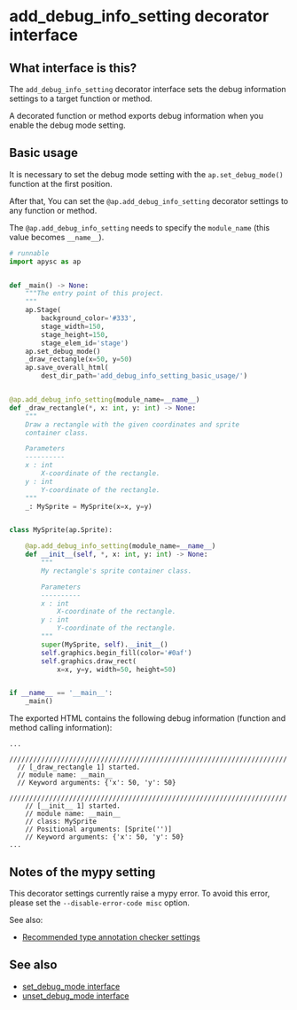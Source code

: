 # add_debug_info_setting decorator interface

## What interface is this?

The `add_debug_info_setting` decorator interface sets the debug information settings to a target function or method.

A decorated function or method exports debug information when you enable the debug mode setting.

## Basic usage

It is necessary to set the debug mode setting with the `ap.set_debug_mode()` function at the first position.

After that, You can set the `@ap.add_debug_info_setting` decorator settings to any function or method.

The `@ap.add_debug_info_setting` needs to specify the `module_name` (this value becomes `__name__`).

```py
# runnable
import apysc as ap


def _main() -> None:
    """The entry point of this project.
    """
    ap.Stage(
        background_color='#333',
        stage_width=150,
        stage_height=150,
        stage_elem_id='stage')
    ap.set_debug_mode()
    _draw_rectangle(x=50, y=50)
    ap.save_overall_html(
        dest_dir_path='add_debug_info_setting_basic_usage/')


@ap.add_debug_info_setting(module_name=__name__)
def _draw_rectangle(*, x: int, y: int) -> None:
    """
    Draw a rectangle with the given coordinates and sprite
    container class.

    Parameters
    ----------
    x : int
        X-coordinate of the rectangle.
    y : int
        Y-coordinate of the rectangle.
    """
    _: MySprite = MySprite(x=x, y=y)


class MySprite(ap.Sprite):

    @ap.add_debug_info_setting(module_name=__name__)
    def __init__(self, *, x: int, y: int) -> None:
        """
        My rectangle's sprite container class.

        Parameters
        ----------
        x : int
            X-coordinate of the rectangle.
        y : int
            Y-coordinate of the rectangle.
        """
        super(MySprite, self).__init__()
        self.graphics.begin_fill(color='#0af')
        self.graphics.draw_rect(
            x=x, y=y, width=50, height=50)


if __name__ == '__main__':
    _main()
```

The exported HTML contains the following debug information (function and method calling information):

```
...
  //////////////////////////////////////////////////////////////////////
  // [_draw_rectangle 1] started.
  // module name: __main__
  // Keyword arguments: {'x': 50, 'y': 50}
    //////////////////////////////////////////////////////////////////////
    // [__init__ 1] started.
    // module name: __main__
    // class: MySprite
    // Positional arguments: [Sprite('')]
    // Keyword arguments: {'x': 50, 'y': 50}
...
```

## Notes of the mypy setting

This decorator settings currently raise a mypy error. To avoid this error, please set the `--disable-error-code misc` option.

See also:

- [Recommended type annotation checker settings](recommended_type_checker_settings.md)

## See also

- [set_debug_mode interface](set_debug_mode.md)
- [unset_debug_mode interface](unset_debug_mode.md)